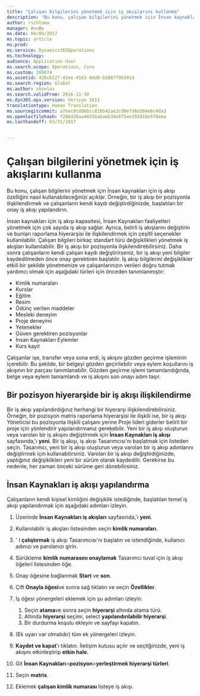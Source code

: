 ```yaml
---
title: "Çalışan bilgilerini yönetmek için iş akışlarını kullanma"
description: "Bu konu, çalışan bilgilerini yönetmek için İnsan kaynakları için iş akışı özelliğini nasıl kullanabileceğinizi açıklar. Örneğin, bir iş akışı bir pozisyonla ilişkilendirmek ve çalışanların kendi kaydı değiştirdiğinizde, başlatılan bir onay iş akışı yapılandırın."
author: rschloma
manager: AnnBe
ms.date: 04/04/2017
ms.topic: article
ms.prod: 
ms.service: Dynamics365Operations
ms.technology: 
audience: Application User
ms.search.scope: Operations, Core
ms.custom: 269074
ms.assetid: 426c6127-42ee-4163-8dd0-b2867f95581d
ms.search.region: Global
ms.author: shielas
ms.search.validFrom: 2016-11-30
ms.dyn365.ops.version: Version 1611
translationtype: Human Translation
ms.sourcegitcommit: a76ec0cd86bcc810b42ae3cd8efd8a584e6c4da3
ms.openlocfilehash: f286436aa4833babaeb3de875ee393d18e5f8eea
ms.lasthandoff: 03/31/2017


---
```


# <a name="use-workflows-to-manage-employee-information"></a>Çalışan bilgilerini yönetmek için iş akışlarını kullanma

Bu konu, çalışan bilgilerini yönetmek için İnsan kaynakları için iş akışı özelliğini nasıl kullanabileceğinizi açıklar. Örneğin, bir iş akışı bir pozisyonla ilişkilendirmek ve çalışanların kendi kaydı değiştirdiğinizde, başlatılan bir onay iş akışı yapılandırın.

İnsan kaynakları için iş akışı kapasitesi, İnsan Kaynakları faaliyetleri yönetmek için çok sayıda iş akışı sağlar. Ayrıca, belirli iş akışlarını değiştirin ve bunları raporlama hiyerarşisi ile ilişkilendirmek için çeşitli seçenekler kullanılabilir. Çalışan bilgileri birkaç standart türü değişiklikleri yönetmek iş akışları kullanılabilir. Bir iş akışı bir pozisyonla ilişkilendirebilirsiniz. Daha sonra çalışanların kendi çalışan kaydı değiştirirseniz, bir iş akışı yeni bilgiler kaydedilmeden önce onay gerektiren başlatılır. İş akışı bilgilerini değişiklikler etkili bir şekilde yönetmenize ve çalışanlarınızın verileri doğru tutmak yardımcı olmak için aşağıdaki türleri için önceden tanımlanmıştır:

-   Kimlik numaraları
-   Kurslar
-   Eğitim
-   Resim
-   Ödünç verilen maddeler
-   Mesleki deneyim
-   Proje deneyimi
-   Yetenekler
-   Güven gerektiren pozisyonlar
-   İnsan Kaynakları Eylemler
-   Kurs kayıt

Çalışanlar işe, transfer veya sona erdi, iş akışını gözden geçirme işleminin içerebilir. Bu şekilde, bir belgeyi gözden geçirilebilir veya eylem koşullarını iş akışının bir parçası tanımlanabilir. Gözden geçirme işlemi tamamlandığında, belge veya eylem tamamlandı ve iş akışını son onayı adım taşır.

## <a name="associate-a-workflow-with-a-position-hierarchy"></a>Bir pozisyon hiyerarşide bir iş akışı ilişkilendirme
Bir iş akışı yapılandırdığınız herhangi bir hiyerarşi ilişkilendirebilirsiniz. Örneğin, bir pozisyon matris raporlama hiyerarşisi ile ilişkili ise, bir iş akışı Yöneticisi bu pozisyonla ilişkili çalışanı yerine Proje lideri giderler belirli bir proje için yönlendirir yapılandırmanız gerekebilir. Yeni bir iş akışı oluşturun veya varolan bir iş akışını değiştirmek için **İnsan Kaynakları iş akışı** sayfasında,'ı **yeni**. Bir iş akışı, iş akışı Tasarımcısı'nı başlatmak için listeden seçin. Tasarımcı, yeni bir iş akışı oluşturun veya varolan bir iş akışı adımlarını değiştirmek için kullanabilirsiniz. Varolan bir iş akışı değiştirdiğinizde, yaptığınız değişiklikleri yeni bir sürüm olarak kaydedilir. Gerekirse bu nedenle, her zaman önceki sürüme geri dönebilirsiniz.

## <a name="configure-a-human-resources-workflow"></a>İnsan Kaynakları iş akışı yapılandırma
Çalışanların kendi kişisel kimliğini değişiklik istediğinde, başlatılan temel iş akışı yapılandırmak için aşağıdaki adımları izleyin.

1.  Üzerinde **İnsan Kaynakları iş akışları** sayfasında,'ı **yeni**.
2.  Kullanılabilir iş akışları listesinden seçin **kimlik numaraları**.
3.  ' I **çalıştırmak** iş akışı Tasarımcısı'nı başlatın ve istendiğinde, kullanıcı adınızı ve parolanızı girin.
4.  Sürükleme **kimlik numarasını onaylamak** Tasarımcı tuval için iş akışı öğeleri listesinden öğe.
5.  Onay öğesine bağlanmak **Start** ve **son**.
6.  Çift **Onayla öğesi**ve sonra sağ tıklatın ve seçin **Özellikler**.
7.  İş öğesi yönergeleri eklemek için şu adımları izleyin:
    1.  Seçin **atama**ve sonra seçin **hiyerarşi** altında atama türü.
    2.  Altında **hiyerarşi** seçimi, select **yapılandırılabilir hiyerarşi**.
    3.  Bir durdurma koşulu ekleyin ve sayfayı kapatın.

8.  (Ek uyarı var olmalıdır) tüm ek yönergeleri izleyin.
9.  **Kaydet ve kapat**'ı tıklatın. İletişim kutusu açılır ve seçtiğinizde, yeni iş akışını etkinleştirip **etkin hale**.
10. Git **İnsan Kaynakları**&gt;**pozisyon**&gt;**yerleştirmek hiyerarşi türleri**.
11. Seçin **matris**.
12. Eklemek **çalışan kimlik numarası** listeye iş akışı.



